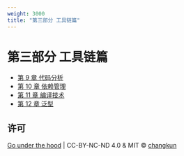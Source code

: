 ```yaml
---
weight: 3000
title: "第三部分 工具链篇"
---
```


# 第三部分 工具链篇

- [第 9 章 代码分析](./ch09analysis)
- [第 10 章 依赖管理](./ch10deps)
- [第 11 章 编译技术](./ch11compile)
- [第 12 章 泛型](./ch12generics)

## 许可

[Go under the hood](https://github.com/golang-design/under-the-hood) | CC-BY-NC-ND 4.0 & MIT &copy; [changkun](https://changkun.de)
